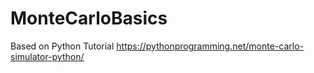 # MonteCarloBasics
Based on Python Tutorial   https://pythonprogramming.net/monte-carlo-simulator-python/
